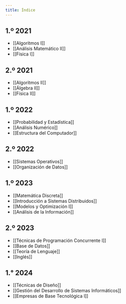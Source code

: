 ```yaml
---
title: Índice
---
```


## 1.º 2021

- [[Algoritmos I]]
- [[Análisis Matemático II]]
- [[Física I]]

## 2.º 2021

- [[Algoritmos II]]
- [[Álgebra II]]
- [[Física II]]

## 1.º 2022

- [[Probabilidad y Estadística]]
- [[Análisis Numérico]]
- [[Estructura del Computador]]

## 2.º 2022

- [[Sistemas Operativos]]
- [[Organización de Datos]]

## 1.º 2023

- [[Matemática Discreta]]
- [[Introducción a Sistemas Distribuidos]]
- [[Modelos y Optimización I]]
- [[Análisis de la Información]]

## 2.º 2023

- [[Técnicas de Programación Concurrente I]]
- [[Base de Datos]]
- [[Teoría de Lenguaje]]
- [[Inglés]]

## 1.° 2024

- [[Técnicas de Diseño]]
- [[Gestión del Desarrollo de Sistemas Informáticos]]
- [[Empresas de Base Tecnológica I]]
